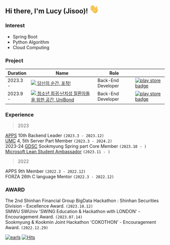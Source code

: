 
## Hi there, I'm Lucy (Jisoo)! <img src="https://raw.githubusercontent.com/ABSphreak/ABSphreak/master/gifs/Hi.gif" width="30px">


### Interest
- Spring Boot
- Python Algorithm
- Cloud Computing

### Project
| Duration   | Name            | Role              |                                             |
|------------|-----------------|-------------------|---------------------------------------------|
| 2023.3 -   | [<img width="30" src="https://github.com/5jisoo/5jisoo/assets/96935231/ed632e34-eb9d-47ae-990d-79f58b1e5669"/> 당신의 순간, 포착!](https://github.com/APPS-sookmyung/2023-POCHAK-server) | Back-End Developer | [![play store badge](http://img.shields.io/badge/Github%20WIKI-181717?style=flat&logo=github)](https://github.com/APPS-sookmyung/2023-POCHAK-server/wiki) |
| 2023.9 -   | [<img width="30" src="https://github.com/5jisoo/5jisoo/assets/96935231/c3f6ac1f-c050-4852-82ec-3ceeef8b037c"/> 청소년 희귀·난치성 질환자들을 위한 공간, UniBond](https://github.com/UniBond-jijijin/UniBond-server) | Back-End Developer | [![play store badge](http://img.shields.io/badge/Play%20Store-4285F4?style=flat&logo=google-play&link=https://play.google.com/store/apps/details?id=com.unibond.jijijin)](https://play.google.com/store/apps/details?id=com.unibond.jijijin) |

### Experience

> 2023

[APPS](https://github.com/APPS-sookmyung) 10th Backend Leader `(2023.3 - 2023.12)` <br>
[UMC](https://github.com/UMC-SMWU) 4, 5th Server Part Member `(2023.3 - 2024.2)` <br>
2023-24 [GDSC](https://github.com/dsc-sookmyung) Sookmyung Spring part Core Member `(2023.10 - )` <br>
[Microsoft Lean Student Ambassador](https://mvp.microsoft.com/ko-KR/studentambassadors/profile/6177ea75-f3c5-4fb5-9466-c82c3c761c52) `(2023.11 - )`

> 2022

APPS 9th Member `(2022.3 - 2022.12)` <br>
FORZA 26th C language Mentor `(2022.3 - 2022.12)`

### AWARD
The 2nd Shinhan Financial Group BigData Hackathon : Shinhan Securities Division - Excellence Award. `(2023.10.12)` <br>
SMWU SWUniv 'SWING Education & Hackathon with LONDON' - Encouragement Award. `(2023.07.14)` <br>
Sookmyung & Kookmin Joint Hackathon 'COKOTHON' - Encouragement Award. `(2022.12.29)` <br>

[![earls](http://mazassumnida.wtf/api/mini/generate_badge?boj=earls)](https://solved.ac/earls)
[![Hits](https://hits.seeyoufarm.com/api/count/incr/badge.svg?url=https%3A%2F%2Fgithub.com%2F5jisoo&count_bg=%233DC8A4&title_bg=%23555555&icon=&icon_color=%23FFFFFF&title=hits&edge_flat=false)](https://hits.seeyoufarm.com)
